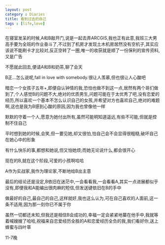 ```yaml
---
layout: post
category : Diaries
title: 看到过去的自己
tags : [life,love]
---
```



在寝室发呆的时候,A和B敲开门,说是一起去弄ARCGIS,我也正有此意,我班三大男高手要为全班的作业奋斗了,不过到了机房才发现土木机房居然没有空机子,其实应该说不能刷卡才比较对,反正空转了一圈,唯一的收获就是顺了一份保利的宣传资料,又是广告
 
不愿就此回去,便请A和B和奶茶,聊了会天
 
B正...怎么说呢,fall in love with somebody.很让人羡慕,但也很让人心酸吧
 
暗恋一个女孩子五年+,即便自认钟情的我,恐怕也做不到这一点,居然有两个哥们做到了,个人感觉B的问题不大,绝对的优质男生,问题可能在于太优秀了吧,没有恋爱的经历,所以喜欢一个基本不怎么认识自己的女孩,并希望对方也喜欢自己,绝对的难题啊,这也是我为B感到心酸的原因,因为我也曾像他一样
 
默默的守着一个人,愿意为她付出所有,虽然可能明知道遥远,有些不可能,但就是控制不住自己
 
平时想到她的时候,会笑,但一要见她,却又很怕,怕自己会不会显得很粗糙,破坏自己在她心中的形象
 
有什么快乐的事,都想和她说,但又怕她烦;而她无论说什么,都会很开心
 
现在的B,就在这个阶段,可爱的小孩啊哈哈
 
A作为实战家,我作为理论家,不断地给B出主意
 
最后的结论还是没定,B依旧在迷茫中,一会看看我,一会看看A,其实一点进展都似乎没有,即便我和A能编出很肉麻的短信,但发送键依旧在B的手中
 
做最好的自己,最自己的自己,这样就好,我也这么认为,可在自己喜欢的人面前,这一条不适用,因为那一刻你已不属于你
 
虽然一切都还未知,但我还是相信B会成功的,幸福一定会紧紧地纂在他手中,我就等着喊嫂嫂了哈哈,祝福来自恋爱经历全胜的A和恋爱经历全负的我,我们看好你,送上蜂蜜与四叶草
                                              
11-7晚
